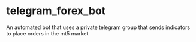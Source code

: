 # telegram_forex_bot
An automated bot that uses a private telegram group that sends indicators to place orders in the mt5 market
